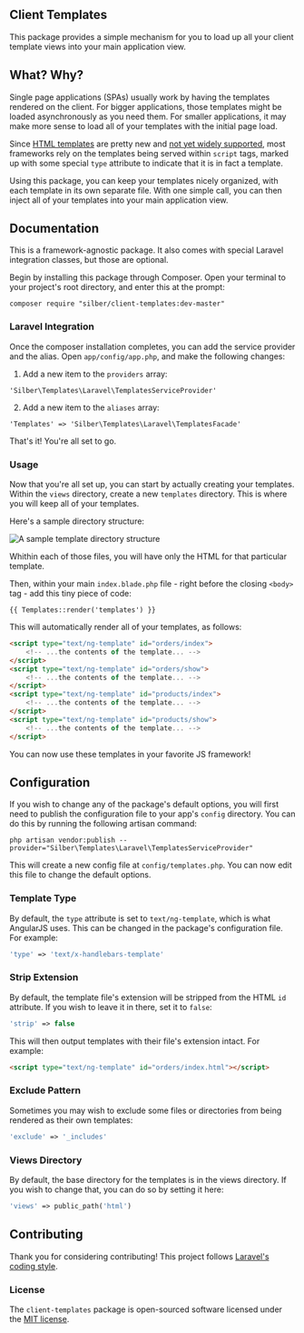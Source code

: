 ## Client Templates

This package provides a simple mechanism for you to load up all your client template views into your main application view.

## What? Why?

Single page applications (SPAs) usually work by having the templates rendered on the client. For bigger applications, those templates might be loaded asynchronously as you need them. For smaller applications, it may make more sense to load all of your templates with the initial page load.

Since [HTML templates](https://developer.mozilla.org/en-US/docs/Web/HTML/Element/template) are pretty new and [not yet widely supported](http://caniuse.com/#search=templates), most frameworks rely on the templates being served within `script` tags, marked up with some special `type` attribute to indicate that it is in fact a template.

Using this package, you can keep your templates nicely organized, with each template in its own separate file. With one simple call, you can then inject all of your templates into your main application view.

## Documentation

This is a framework-agnostic package. It also comes with special Laravel integration classes, but those are optional.

Begin by installing this package through Composer. Open your terminal to your project's root directory, and enter this at the prompt:

    composer require "silber/client-templates:dev-master"

### Laravel Integration

Once the composer installation completes, you can add the service provider and the alias. Open `app/config/app.php`, and make the following changes:

1) Add a new item to the `providers` array:

```
'Silber\Templates\Laravel\TemplatesServiceProvider'
```

2) Add a new item to the `aliases` array:

```
'Templates' => 'Silber\Templates\Laravel\TemplatesFacade'
```

That's it! You're all set to go.

### Usage

Now that you're all set up, you can start by actually creating your templates. Within the `views` directory, create a new `templates` directory. This is where you will keep all of your templates.

Here's a sample directory structure:

![A sample template directory structure](http://i.imgur.com/HYxsTzK.png)

Whithin each of those files, you will have only the HTML for that particular template.

Then, within your main `index.blade.php` file - right before the closing `<body>` tag - add this tiny piece of code:

```
{{ Templates::render('templates') }}
```

This will automatically render all of your templates, as follows:

```html
<script type="text/ng-template" id="orders/index">
	<!-- ...the contents of the template... -->
</script>
<script type="text/ng-template" id="orders/show">
	<!-- ...the contents of the template... -->
</script>
<script type="text/ng-template" id="products/index">
	<!-- ...the contents of the template... -->
</script>
<script type="text/ng-template" id="products/show">
	<!-- ...the contents of the template... -->
</script>
```

You can now use these templates in your favorite JS framework!

## Configuration

If you wish to change any of the package's default options, you will first need to publish the configuration file to your app's `config` directory. You can do this by running the following artisan command:

```
php artisan vendor:publish --provider="Silber\Templates\Laravel\TemplatesServiceProvider"
```

This will create a new config file at `config/templates.php`. You can now edit this file to change the default options.

### Template Type

By default, the `type` attribute is set to `text/ng-template`, which is what AngularJS uses. This can be changed in the package's configuration file. For example:

```php
'type' => 'text/x-handlebars-template'
```

### Strip Extension

By default, the template file's extension will be stripped from the HTML `id` attribute. If you wish to leave it in there, set it to `false`:

```php
'strip' => false
```

This will then output templates with their file's extension intact. For example:

```html
<script type="text/ng-template" id="orders/index.html"></script>
```

### Exclude Pattern

Sometimes you may wish to exclude some files or directories from being rendered as their own templates:

```php
'exclude' => '_includes'
```

### Views Directory

By default, the base directory for the templates is in the views directory. If you wish to change that, you can do so by setting it here:

```php
'views' => public_path('html')
```

## Contributing

Thank you for considering contributing! This project follows [Laravel's coding style](http://laravel.com/docs/4.2/contributions#coding-style).

### License

The `client-templates` package is open-sourced software licensed under the [MIT license](http://opensource.org/licenses/MIT).
